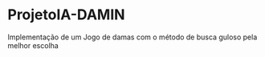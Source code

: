 # ProjetoIA-DAMIN
Implementação de um Jogo de damas com o método de busca guloso pela melhor escolha
